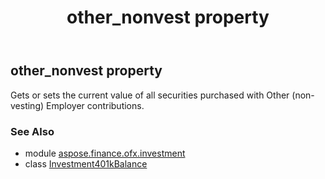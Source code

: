 ﻿---
title: other_nonvest property
second_title: Aspose.Finance for Python via .NET API References
description: 
type: docs
weight: 70
url: /python-net/aspose.finance.ofx.investment/investment401kbalance/other_nonvest/
is_root: false
---

## other_nonvest property


Gets or sets the current value of all securities purchased with Other (non-vesting) Employer contributions.

### See Also
* module [aspose.finance.ofx.investment](../../)
* class [Investment401kBalance](/finance/python-net/aspose.finance.ofx.investment/investment401kbalance)

